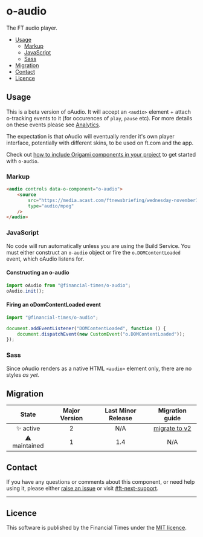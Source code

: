 # o-audio

The FT audio player.

- [Usage](#usage)
  - [Markup](#markup)
  - [JavaScript](#javascript)
  - [Sass](#sass)
- [Migration](#migration)
- [Contact](#contact)
- [Licence](#licence)

## Usage

This is a beta version of oAudio. It will accept an `<audio>` element + attach o-tracking events to it (for occurences of `play`, `pause` etc). For more details on these events please see [Analytics](analytics.md).

The expectation is that oAudio will eventually render it's own player interface, potentially with different skins, to be used on ft.com and the app.

Check out [how to include Origami components in your project](https://origami.ft.com/documentation/components/#including-origami-components-in-your-project) to get started with `o-audio`.

### Markup

```html
<audio controls data-o-component="o-audio">
	<source
		src="https://media.acast.com/ftnewsbriefing/wednesday-november14/media.mp3"
		type="audio/mpeg"
	/>
</audio>
```

### JavaScript

No code will run automatically unless you are using the Build Service.
You must either construct an `o-audio` object or fire the `o.DOMContentLoaded` event, which oAudio listens for.

#### Constructing an o-audio

```js
import oAudio from "@financial-times/o-audio";
oAudio.init();
```

#### Firing an oDomContentLoaded event

```js
import "@financial-times/o-audio";

document.addEventListener("DOMContentLoaded", function () {
	document.dispatchEvent(new CustomEvent("o.DOMContentLoaded"));
});
```

### Sass

Since oAudio renders as a native HTML `<audio>` element only, there are no styles _as yet_.

## Migration

|    State     | Major Version | Last Minor Release |                    Migration guide                    |
| :----------: | :-----------: | :----------------: | :---------------------------------------------------: |
|  ✨ active   |       2       |        N/A         | [migrate to v2](MIGRATION.md#migrating-from-v1-to-v2) |
| ⚠ maintained |       1       |        1.4         |                          N/A                          |

## Contact

If you have any questions or comments about this component, or need help using it, please either [raise an issue](https://github.com/Financial-Times/o-audio/issues) or visit [#ft-next-support](https://financialtimes.slack.com/messages/ft-next-support).

---

## Licence

This software is published by the Financial Times under the [MIT licence](http://opensource.org/licenses/MIT).
